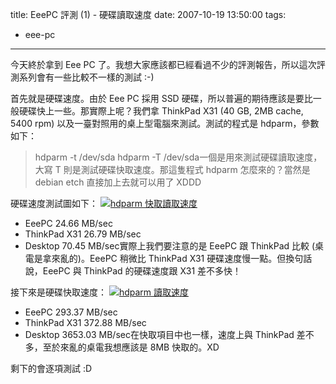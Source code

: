 title: EeePC 評測 (1) - 硬碟讀取速度
date: 2007-10-19 13:50:00
tags: 
- eee-pc
---

今天終於拿到 Eee PC 了。我想大家應該都已經看過不少的評測報告，所以這次評測系列會有一些比較不一樣的測試 :-)

首先就是硬碟速度。由於 Eee PC 採用 SSD 硬碟，所以普遍的期待應該是要比一般硬碟快上一些。那實際上呢？我們拿 ThinkPad X31 (40 GB, 2MB cache, 5400 rpm) 以及一臺對照用的桌上型電腦來測試。測試的程式是 hdparm，參數如下：
> hdparm -t /dev/sda
> hdparm -T /dev/sda一個是用來測試硬碟讀取速度，大寫 T 則是測試硬碟快取速度。那這隻程式 hdparm 怎麼來的？當然是 debian etch 直接加上去就可以用了 XDDD

硬碟速度測試圖如下：
[![hdparm 快取讀取速度](http://farm3.static.flickr.com/2099/1628376761_857b2e6d83_o.jpg)](http://www.flickr.com/photos/yurenju/1628376761/ "相片分享")

*   EeePC 24.66 MB/sec
*   ThinkPad X31 26.79 MB/sec
*   Desktop 70.45 MB/sec實際上我們要注意的是 EeePC 跟 ThinkPad 比較 (桌電是拿來亂的)。EeePC 稍微比 ThinkPad X31 硬碟速度慢一點。但換句話說，EeePC 與 ThinkPad 的硬碟速度跟 X31 差不多快！

接下來是硬碟快取速度：
[![hdparm 讀取速度](http://farm3.static.flickr.com/2316/1628377119_40489b3d3f_o.jpg)](http://www.flickr.com/photos/yurenju/1628377119/ "相片分享")

*   EeePC 293.37 MB/sec
*   ThinkPad X31 372.88 MB/sec
*   Desktop 3653.03 MB/sec在快取項目中也一樣，速度上與 ThinkPad 差不多，至於來亂的桌電我想應該是 8MB 快取的。XD

剩下的會逐項測試 :D